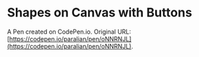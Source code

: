 # Shapes on Canvas with Buttons

A Pen created on CodePen.io. Original URL: [https://codepen.io/paralian/pen/oNNRNJL](https://codepen.io/paralian/pen/oNNRNJL).


